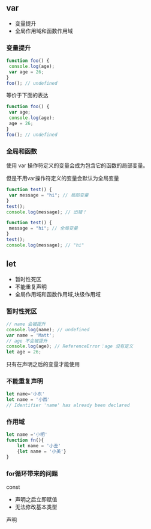 ## var

* 变量提升
* 全局作用域和函数作用域





### 变量提升

```js
function foo() { 
 console.log(age); 
 var age = 26; 
} 
foo(); // undefined 

```

等价于下面的表达

```js
function foo() { 
 var age; 
 console.log(age); 
 age = 26; 
} 
foo(); // undefined 
```





### 全局和函数

使用 var 操作符定义的变量会成为包含它的函数的局部变量。

但是不用var操作符定义的变量会默认为全局变量

```js
function test() { 
 var message = "hi"; // 局部变量
} 
test(); 
console.log(message); // 出错！
```

```js
function test() { 
 message = "hi"; // 全局变量
} 
test(); 
console.log(message); // "hi" 
```







## let

* 暂时性死区
* 不能重复声明
* 全局作用域和函数作用域,块级作用域



### 暂时性死区

```js
// name 会被提升
console.log(name); // undefined 
var name = 'Matt'; 
// age 不会被提升
console.log(age); // ReferenceError：age 没有定义
let age = 26; 
```

只有在声明之后的变量才能使用



### 不能重复声明

```js
let name='小东'
let name = '小西'
// Identifier 'name' has already been declared
```



### 作用域

```js
let name ='小明'
function fn(){
    let name = '小丑'
    {let name = '小美'}
}

```



### for循环带来的问题





const

* 声明之后立即赋值
* 无法修改基本类型



声明